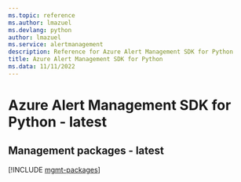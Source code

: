 ```yaml
---
ms.topic: reference
ms.author: lmazuel
ms.devlang: python
author: lmazuel
ms.service: alertmanagement
description: Reference for Azure Alert Management SDK for Python
title: Azure Alert Management SDK for Python
ms.data: 11/11/2022
---
```

# Azure Alert Management SDK for Python - latest

## Management packages - latest
[!INCLUDE [mgmt-packages](alert-management-mgmt-index.md)]